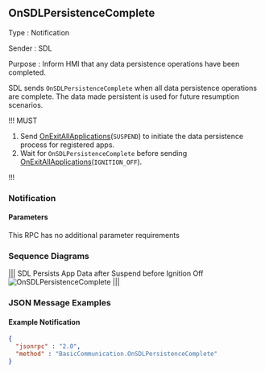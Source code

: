 ## OnSDLPersistenceComplete

Type
: Notification

Sender
: SDL

Purpose
: Inform HMI that any data persistence operations have been completed.

SDL sends `OnSDLPersistenceComplete` when all data persistence operations are complete. The data made persistent is used for future resumption scenarios.

!!! MUST

  1. Send [OnExitAllApplications](../onexitallapplications)(`SUSPEND`) to initiate the data persistence process for registered apps.
  2. Wait for `OnSDLPersistenceComplete` before sending [OnExitAllApplications](../onexitallapplications)(`IGNITION_OFF`).

!!!

### Notification

#### Parameters

This RPC has no additional parameter requirements

### Sequence Diagrams

|||
SDL Persists App Data after Suspend before Ignition Off
![OnSDLPersistenceComplete](./assets/OnSDLPersistenceComplete.png)
|||

### JSON Message Examples

#### Example Notification

```json
{
  "jsonrpc" : "2.0",
  "method" : "BasicCommunication.OnSDLPersistenceComplete"
}
```
